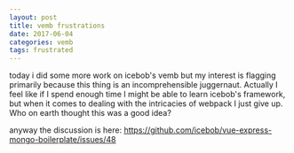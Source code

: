```yaml
---
layout: post
title: vemb frustrations
date: 2017-06-04
categories: vemb
tags: frustrated
---
```


today i did some more work on icebob's vemb but my interest is flagging primarily because this thing is an incomprehensible juggernaut. Actually I feel like if I spend enough time I might be able to learn icebob's framework, but when it comes to dealing with the intricacies of webpack I just give up. Who on earth thought this was a good idea?

anyway the discussion is here: <https://github.com/icebob/vue-express-mongo-boilerplate/issues/48>

